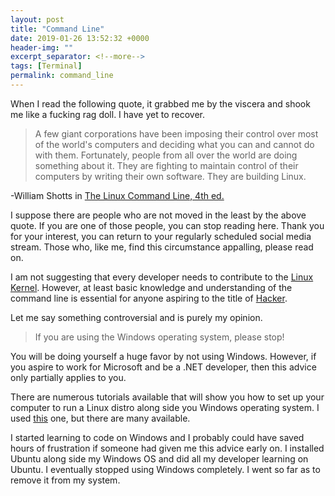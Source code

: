 ```yaml
---
layout: post
title: "Command Line"
date: 2019-01-26 13:52:32 +0000
header-img: ""
excerpt_separator: <!--more-->
tags: [Terminal]
permalink: command_line
---
```


When I read the following quote, it grabbed me by the viscera and shook me like a fucking rag doll. I have yet to recover. <!--more-->

> A few giant corporations have been imposing their control over most of the world's computers and deciding what you can and cannot do with them. Fortunately, people from all over the world are doing something about it. They are fighting to maintain control of their computers by writing their own software. They are building Linux.

-William Shotts in [The Linux Command Line, 4th ed.]()

I suppose there are people who are not moved in the least by the above quote. If you are one of those people, you can stop reading here. Thank you for your interest, you can return to your regularly scheduled social media stream. Those who, like me, find this circumstance appalling, please read on.

I am not suggesting that every developer needs to contribute to the [Linux Kernel](https://en.wikipedia.org/wiki/Linux_kernel). However, at least basic knowledge and understanding of the command line is essential for anyone aspiring to the title of [Hacker](https://en.wikipedia.org/wiki/Hacker).

Let me say something controversial and is purely my opinion.

> If you are using the Windows operating system, please stop!

You will be doing yourself a huge favor by not using Windows. However, if you aspire to work for Microsoft and be a .NET developer, then this advice only partially applies to you.

There are numerous tutorials available that will show you how to set up your computer to run a Linux distro along side you Windows operating system. I used [this](https://www.youtube.com/watch?v=x1ykDpSzpKU&t=192s) one, but there are many available.

I started learning to code on Windows and I probably could have saved hours of frustration if someone had given me this advice early on. I installed Ubuntu along side my Windows OS and did all my developer learning on Ubuntu. I eventually stopped using Windows completely. I went so far as to remove it from my system.
